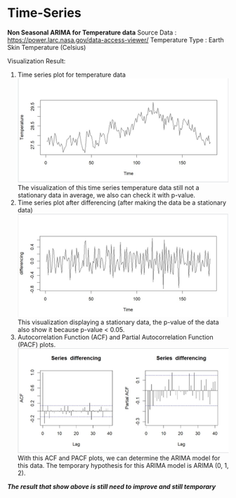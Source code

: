 # Time-Series
**Non Seasonal ARIMA for Temperature data**
  Source Data       : https://power.larc.nasa.gov/data-access-viewer/
  Temperature Type  : Earth Skin Temperature (Celsius)
  
  Visualization Result:
  1. Time series plot for temperature data 
      ![](Images/ts.plot1.jpg)
      The visualization of this time series temperature data still not a stationary data in average, we also can check it with p-value.
  2. Time series plot after differencing (after making the data be a stationary data)
      ![](Images/ts.plot2.jpg)
      This visualization displaying a stationary data, the p-value of the data also show it because p-value < 0.05.  
  3. Autocorrelation Function (ACF) and Partial Autocorrelation Function (PACF) plots.
      ![](Images/acf%20pacf.jpg)
      With this ACF and PACF plots, we can determine the ARIMA model for this data. The temporary hypothesis for this ARIMA model is ARIMA (0, 1, 2).
      
   ***The result that show above is still need to improve and still temporary***
      
